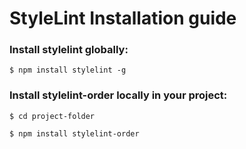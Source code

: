 # StyleLint Installation guide

### Install **stylelint** globally:

`$ npm install stylelint -g`


### Install **stylelint-order** locally in your project:

`$ cd project-folder`

`$ npm install stylelint-order`
